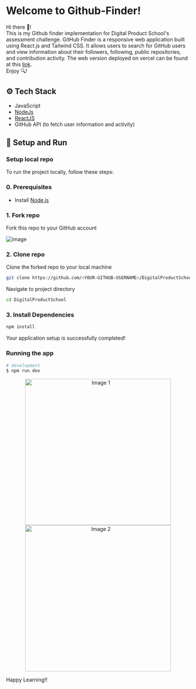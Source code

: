 # Welcome to Github-Finder!

Hi there :wave:! </br>
This is my Github finder implementation for Digital Product School's assessment challenge. GitHub Finder is a responsive web application built using React.js and Tailwind CSS. It allows users to search for GitHub users and view information about their followers, following, public repositories, and contribution activity. The web version deployed on vercel can be found at this [link](https://digital-product-scool-task.vercel.app/).</br>
Enjoy 🔍!

## ⚙️ Tech Stack

* JavaScript
* [NodeJs](https://nodejs.org/en/) 
* [ReactJS](https://reactjs.org/)
* GitHub API (to fetch user information and activity)


<a id="setup-run"></a>
## 🔨 Setup and Run

<a id="setup-repo"></a>
### Setup local repo
To run the project locally, follow these steps:

### 0. Prerequisites
* Install [Node.js](http://nodejs.org)

### 1. Fork repo
Fork this repo to your GitHub account

![image](https://github.com/palak296/DigitalProductSchool/assets/74818938/3dc3b59b-6c43-4f34-922d-b8b6d59a4ce1)


### 2. Clone repo
Clone the forked repo to your local machine
```bash
git clone https://github.com/<YOUR-GITHUB-USERNAME>/DigitalProductSchool.git
```
Navigate to project directory
```bash
cd DigitalProductSchool
```

### 3. Install Dependencies
```bash
npm install
```

Your application setup is successfully completed!
<a id="run-app"></a>
### Running the app

```bash
# development
$ npm run dev

```
<p align="center">
  <img src="https://github.com/palak296/DigitalProductSchool/assets/74818938/b8412efd-7813-41b8-a7e9-261286834152" alt="Image 1" width="400"  height="400">
  <img src="https://github.com/palak296/DigitalProductSchool/assets/74818938/176d2ba2-3741-49c4-9f34-87e8da6a8485" alt="Image 2" width="400"  height="400"/>
</p>


Happy Learning!!
